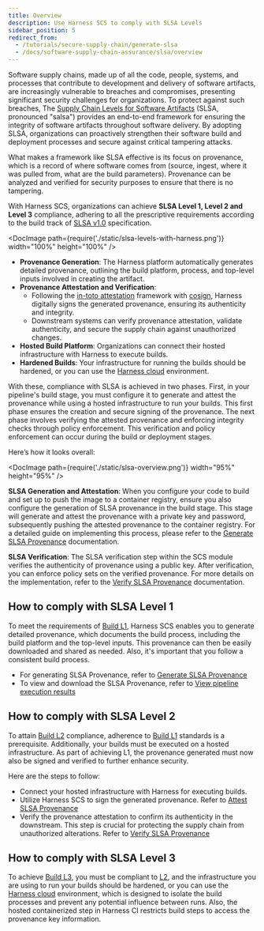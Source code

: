 ```yaml
---
title: Overview
description: Use Harness SCS to comply with SLSA Levels
sidebar_position: 5
redirect_from:
  - /tutorials/secure-supply-chain/generate-slsa
  - /docs/software-supply-chain-assurance/slsa/overview
---
```


Software supply chains, made up of all the code, people, systems, and processes that contribute to development and delivery of software artifacts,  are increasingly vulnerable to breaches and compromises, presenting significant security challenges for organizations. To protect against such breaches, The [Supply Chain Levels for Software Artifacts](https://slsa.dev) (SLSA, pronounced "salsa") provides an end-to-end framework for ensuring the integrity of software artifacts throughout software delivery. By adopting SLSA, organizations can proactively strengthen their software build and deployment processes and secure against critical tampering attacks. 

What makes a framework like SLSA effective is its focus on provenance, which is a record of where software comes from (source, ingest, where it was pulled from, what are the build parameters). Provenance can be analyzed and verified for security purposes to ensure that there is no tampering.

With Harness SCS, organizations can achieve **SLSA Level 1, Level 2 and Level 3** compliance, adhering to all the prescriptive requirements according to the build track of [SLSA v1.0](https://slsa.dev/spec/v1.0/) specification.

<DocImage path={require('./static/slsa-levels-with-harness.png')} width="100%" height="100%" />

* **Provenance Generation**: The Harness platform automatically generates detailed provenance, outlining the build platform, process, and top-level inputs involved in creating the artifact.
* **Provenance Attestation and Verification**: 
    * Following the [in-toto attestation](https://in-toto.io/) framework with [cosign](https://docs.sigstore.dev/verifying/attestation/), Harness digitally signs the generated provenance, ensuring its authenticity and integrity.
    * Downstream systems can verify provenance attestation, validate authenticity, and secure the supply chain against unauthorized changes.
* **Hosted Build Platform**: Organizations can connect their hosted infrastructure with Harness to execute builds.
* **Hardened Builds**: Your infrastructure for running the builds should be hardened, or you can use the [Harness cloud](https://developer.harness.io/docs/continuous-integration/use-ci/set-up-build-infrastructure/use-harness-cloud-build-infrastructure/) environment. 


With these, compliance with SLSA is achieved in two phases. First, in your pipeline's build stage, you must configure it to generate and attest the provenance while using a hosted infrastructure to run your builds. This first phase ensures the creation and secure signing of the provenance. The next phase involves verifying the attested provenance and enforcing integrity checks through policy enforcement. This verification and policy enforcement can occur during the build or deployment stages. 

Here’s how it looks overall:

<DocImage path={require('./static/slsa-overview.png')} width="95%" height="95%" />

**SLSA Generation and Attestation**: When you configure your code to build and set up to push the image to a container registry, ensure you also configure the generation of SLSA provenance in the build stage. This stage will generate and attest the provenance with a private key and password, subsequently pushing the attested provenance to the container registry. For a detailed guide on implementing this process, please refer to the [Generate SLSA Provenance](https://developer.harness.io/docs/software-supply-chain-assurance/slsa/generate-slsa) documentation.

**SLSA Verification**: The SLSA verification step within the SCS module verifies the authenticity of provenance using a public key. After verification, you can enforce policy sets on the verified provenance. For more details on the implementation, refer to the [Verify SLSA Provenance](https://developer.harness.io/docs/software-supply-chain-assurance/slsa/verify-slsa) documentation.

## How to comply with SLSA Level 1
To meet the requirements of [Build L1](https://slsa.dev/spec/v1.0/levels#build-l1), Harness SCS enables you to generate detailed provenance, which documents the build process, including the build platform and the top-level inputs. This provenance can then be easily downloaded and shared as needed. Also, it's important that you follow a consistent build process.
- For generating SLSA Provenance, refer to [Generate SLSA Provenance](./generate-slsa.md)
- To view and download the SLSA Provenance, refer to [View pipeline execution results](../ssca-view-results.md#view-slsa-provenance-and-verification-status)


## How to comply with SLSA Level 2
To attain [Build L2](https://slsa.dev/spec/v1.0/levels#build-l2) compliance, adherence to [Build L1](https://slsa.dev/spec/v1.0/levels#build-l1) standards is a prerequisite. Additionally, your builds must be executed on a hosted infrastructure. As part of achieving L1, the provenance generated must now also be signed and verified to further enhance security.

Here are the steps to follow:

- Connect your hosted infrastructure with Harness for executing builds.
- Utilize Harness SCS to sign the generated provenance. Refer to [Attest SLSA Provenance](./generate-slsa.md#attest-slsa-provenance)
- Verify the provenance attestation to confirm its authenticity in the downstream. This step is crucial for protecting the supply chain from unauthorized alterations. Refer to [Verify SLSA Provenance](./verify-slsa.md)

## How to comply with SLSA Level 3

To achieve [Build L3](https://slsa.dev/spec/v1.0/levels#build-l3), you must be compliant to [L2](https://slsa.dev/spec/v1.0/levels#build-l2), and the infrastructure you are using to run your builds should be hardened, or you can use the [Harness cloud](https://developer.harness.io/docs/continuous-integration/use-ci/set-up-build-infrastructure/use-harness-cloud-build-infrastructure/) environment, which is designed to isolate the build processes and prevent any potential influence between runs. Also, the hosted containerized step in Harness CI restricts build steps to access the provenance key information.
